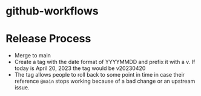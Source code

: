 # github-workflows


# Release Process

- Merge to main
- Create a tag with the date format of YYYYMMDD and prefix it with a v. If today is April 20, 2023 the tag would be v20230420
- The tag allows people to roll back to some point in time in case their reference `@main` stops working because of a bad change or an upstream issue.
